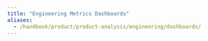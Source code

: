 ```yaml
---
title: "Engineering Metrics Dashboards"
aliases:
  - /handbook/product/product-analysis/engineering/dashboards/
---
```


